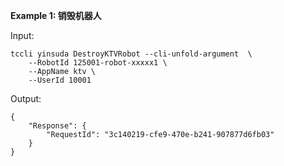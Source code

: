 **Example 1: 销毁机器人**



Input: 

```
tccli yinsuda DestroyKTVRobot --cli-unfold-argument  \
    --RobotId 125001-robot-xxxxx1 \
    --AppName ktv \
    --UserId 10001
```

Output: 
```
{
    "Response": {
        "RequestId": "3c140219-cfe9-470e-b241-907877d6fb03"
    }
}
```

